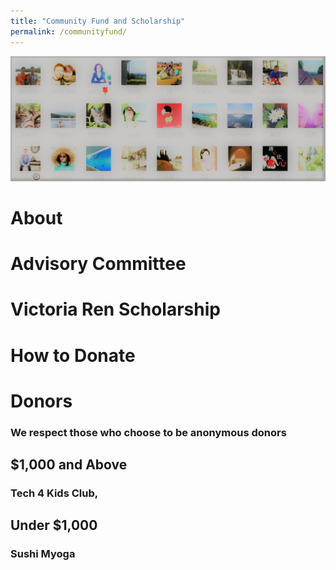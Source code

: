 ```yaml
---
title: "Community Fund and Scholarship"
permalink: /communityfund/
---
```

<p><img src="/assets/images/activities/fund-logo1.jpg"></p>

# About

# Advisory Committee

# Victoria Ren Scholarship

# How to Donate

# Donors
### We respect those who choose to be anonymous donors

## $1,000 and Above

### Tech 4 Kids Club,

## Under $1,000

### Sushi Myoga
